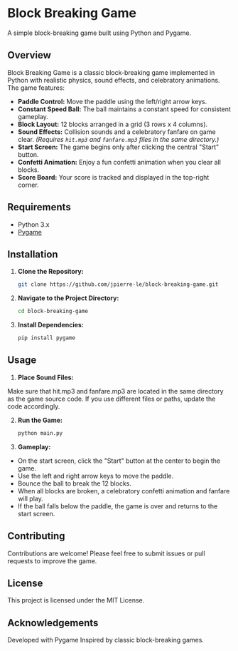 # Block Breaking Game

A simple block-breaking game built using Python and Pygame.

## Overview

Block Breaking Game is a classic block-breaking game implemented in Python with realistic physics, sound effects, and celebratory animations. The game features:
- **Paddle Control:** Move the paddle using the left/right arrow keys.
- **Constant Speed Ball:** The ball maintains a constant speed for consistent gameplay.
- **Block Layout:** 12 blocks arranged in a grid (3 rows x 4 columns).
- **Sound Effects:** Collision sounds and a celebratory fanfare on game clear. *(Requires `hit.mp3` and `fanfare.mp3` files in the same directory.)*
- **Start Screen:** The game begins only after clicking the central "Start" button.
- **Confetti Animation:** Enjoy a fun confetti animation when you clear all blocks.
- **Score Board:** Your score is tracked and displayed in the top-right corner.

## Requirements

- Python 3.x
- [Pygame](https://www.pygame.org/)

## Installation

1. **Clone the Repository:**

   ```bash
   git clone https://github.com/jpierre-le/block-breaking-game.git

2. **Navigate to the Project Directory:**

   ```bash
   cd block-breaking-game

3. **Install Dependencies:**

   ```bash
   pip install pygame

## Usage
1. **Place Sound Files:**

Make sure that hit.mp3 and fanfare.mp3 are located in the same directory as the game source code. If you use different files or paths, update the code accordingly.

2. **Run the Game:**

   ```bash
   python main.py

3. **Gameplay:**

- On the start screen, click the "Start" button at the center to begin the game.
- Use the left and right arrow keys to move the paddle.
- Bounce the ball to break the 12 blocks.
- When all blocks are broken, a celebratory confetti animation and fanfare will play.
- If the ball falls below the paddle, the game is over and returns to the start screen.

## Contributing
Contributions are welcome! Please feel free to submit issues or pull requests to improve the game.

## License
This project is licensed under the MIT License.

## Acknowledgements
Developed with Pygame
Inspired by classic block-breaking games.
